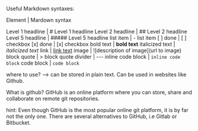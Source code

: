 Useful Markdown syntaxes:

Element | Mardown syntax

Level 1 headline | # Level 1 headline
Level 2 headline | ## Level 2 headline
Level 5 headline | ##### Level 5 headline
list item | - list item
[ ] done | [ ] checkbox
[x] done | [x] checkbox
bold text | **bold text**
italicized text | _italicized text_
link | [link text](https://www.example.com)
image | ![description of image](url to image)
block quote | > block quote
divider | ---
inline code block | `inline code block`
code block | `code block`

where to use? --> can be stored in plain text. Can be used in websites like Github.

What is github?
GitHub is an online platform where you can store, share and collaborate on remote git repositories.

hint: Even though GitHub is the most popular online git platform, it is by far not the only one. There are several alternatives to GitHub, i.e Gitlab or Bitbucket.

